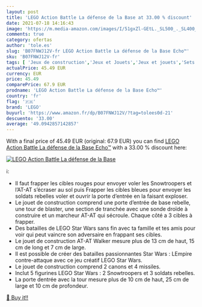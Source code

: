 ```yaml
---
layout: post
title: 'LEGO Action Battle La défense de la Base at 33.00 % discount'
date: 2021-07-18 14:16:43
image: 'https://m.media-amazon.com/images/I/51gxZl-GEtL._SL500_._SL400_.jpg'
comments: true
category: ofertas
author: 'tole.es'
slug: 'B07FNWJ12V-fr LEGO Action Battle La défense de la Base Echo™'
sku: 'B07FNWJ12V-fr'
tags: [ 'Jeux de construction','Jeux et Jouets','Jeux et jouets','Sets de jeux de construction','lego', ]
actualPrice: 45.49 EUR
currency: EUR
price: 45.49
comparePrice: 67.9 EUR
prodname: 'LEGO Action Battle La défense de la Base Echo™'
country: 'fr'
flag: '🇫🇷'
brand: 'LEGO'
buyurl: 'https://www.amazon.fr/dp/B07FNWJ12V/?tag=tolees0d-21'
descuento: '33.00'
average: '49.0942857142857'
---
```


With a final price of 45.49 EUR (original: 67.9 EUR) you can find [LEGO Action Battle La défense de la Base Echo™](https://www.amazon.fr/dp/B07FNWJ12V/?tag=tolees0d-21) with a  33.00 % discount here:

[![LEGO Action Battle La défense de la Base](https://m.media-amazon.com/images/I/51gxZl-GEtL._SL500_._SL400_.jpg)](https://www.amazon.fr/dp/B07FNWJ12V/?tag=tolees0d-21)

ℹ️:

- Il faut frapper les cibles rouges pour envoyer voler les Snowtroopers et l’AT-AT s’écraser au sol puis Frapper les cibles bleues pour envoyer les soldats rebelles voler et ouvrir la porte d’entrée en la faisant exploser.
- Le jouet de construction comprend une porte d’entrée de base rebelle, une tour de blaster, une section de tranchée avec une sonde droïde à construire et un marcheur AT-AT qui sécroule. Chaque côté a 3 cibles à frapper.
- Des batailles de LEGO Star Wars sans fin avec ta famille et tes amis pour voir qui peut vaincre son adversaire en frappant ses cibles.
- Le jouet de construction AT-AT Walker mesure plus de 13 cm de haut, 15 cm de long et 7 cm de large.
- Il est possible de créer des batailles passionnantes Star Wars : LEmpire contre-attaque avec ce jeu créatif LEGO Star Wars.
- Le jouet de construction comprend 2 canons et 4 missiles.
- Inclut 5 figurines LEGO Star Wars : 2 Snowtroopers et 3 soldats rebelles.
- La porte dentrée avec la tour mesure plus de 10 cm de haut, 25 cm de large et 10 cm de profondeur.

[🛒 Buy it!!](https://www.amazon.fr/dp/B07FNWJ12V/?tag=tolees0d-21)
